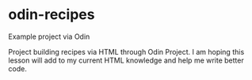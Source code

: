 # odin-recipes
Example project via Odin

Project building recipes via HTML through Odin Project. 
I am hoping this lesson will add to my current HTML knowledge and help me write better code.
